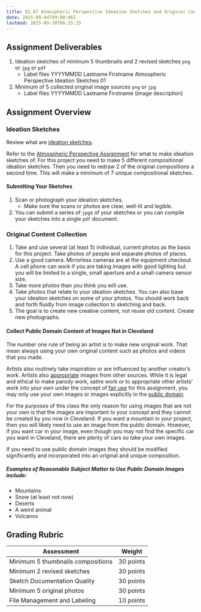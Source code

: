 ```yaml
---
title: 02.07 Atmospheric Perspective Ideation Sketches and Original Content Collectoin Assignment
date: 2025-09-04T09:00:00Z
lastmod: 2025-09-30T06:25:25
---
```


## Assignment Deliverables

1. Ideation sketches of minimum 5 thumbnails and 2 revised sketches `png` or `jpg` or `pdf`
   - Label files YYYYMMDD Lastname Firstname Atmospheric Perspective Ideation Sketches 01
2. Minimum of 5 collected original image sources `png` or `jpg`
   - Label files YYYYMMDD Lastname Firstname (image description)

## Assignment Overview

### Ideation Sketches

Review what are [ideation sketches](02-05-ideation-sketches.md).

Refer to the [Atmospheric Perspective Assignment](./02-06-atmospheric-perspective-assignment.md) for what to make ideation sketches of. For this project you need to make 5 different compositional ideation sketches. Then you need to redraw 2 of the original compositions a second time. This will make a minimum of 7 unique compositional sketches.

#### Submitting Your Sketches

1.  Scan or photograph your ideation sketches.
    - Make sure the scans or photos are clear, well-lit and legible.
2.  You can submit a series of `jpg`s of your sketches or you can compile your sketches into a single `pdf` document.

### Original Content Collection

1. Take and use several (at least 5) individual, current photos as the basis for this project. Take photos of people and separate photos of places.
2. Use a good camera. Mirrorless cameras are at the equipment checkout. A cell phone can work if you are taking images with good lighting but you will be limited to a single, small aperture and a small camera sensor size.
3. Take more photos than you think you will use.
4. Take photos that relate to your ideation sketches. You can also base your ideation sketches on some of your photos. You should work back and forth fluidly from image collection to sketching and back.
5. The goal is to create new creative content, not reuse old content. Create new photographs.

#### Collect Public Domain Content of Images Not in Cleveland

The number one rule of being an artist is to make new original work. That mean always using your own original content such as photos and videos that you made.

Artists also routinely take inspiration or are influenced by another creator’s work. Artists also [appropriate](../../../../art-faq/appropriation.md) images from other sources. While it is legal and ethical to make parody work, satire work or to appropriate other artists’ work into your own under the concept of [fair use](../../../../copyright/fair-use.md) for this assignment, you may only use your own images or images explicitly in the [public domain](../../../../copyright/public-domain.md).

For the purposes of this class the only reason for using images that are not your own is that the images are important to your concept and they cannot be created by you now in Cleveland. If you want a mountain in your project, then you will likely need to use an image from the public domain. However, if you want car in your image, even though you may not find the specific car you want in Cleveland, there are plenty of cars so take your own images.

If you need to use public domain images they should be modified significantly and incorporated into an original and unique composition.

##### Examples of Reasonable Subject Matter to Use Public Domain Images include:

- Mountains
- Snow (at least not now)
- Deserts
- A weird animal
- Volcanos

## Grading Rubric

<div class="responsive-table-markdown">

| Assessment                        | Weight    |
| --------------------------------- | --------- |
| Minimum 5 thumbnails compositions | 30 points |
| Minimum 2 revised sketches        | 30 points |
| Sketch Documentation Quality      | 30 points |
| Minimum 5 original photos         | 30 points |
| File Management and Labeling      | 10 points |

</div>
